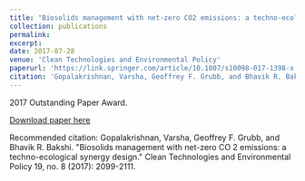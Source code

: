 ```yaml
---
title: "Biosolids management with net-zero CO2 emissions: a techno-ecological synergy design"
collection: publications
permalink: 
excerpt: 
date: 2017-07-28
venue: 'Clean Technologies and Environmental Policy'
paperurl: 'https://link.springer.com/article/10.1007/s10098-017-1398-x'
citation: 'Gopalakrishnan, Varsha, Geoffrey F. Grubb, and Bhavik R. Bakshi. "Biosolids management with net-zero CO 2 emissions: a techno-ecological synergy design." Clean Technologies and Environmental Policy 19, no. 8 (2017): 2099-2111.'
---
```

2017 Outstanding Paper Award.  

[Download paper here](https://aiche.onlinelibrary.wiley.com/doi/abs/10.1002/aic.15340)

Recommended citation: Gopalakrishnan, Varsha, Geoffrey F. Grubb, and Bhavik R. Bakshi. "Biosolids management with net-zero CO 2 emissions: a techno-ecological synergy design." Clean Technologies and Environmental Policy 19, no. 8 (2017): 2099-2111.
<div class='altmetric-embed' data-badge-type='donut' data-doi="10.1002/aic.15340"></div>
<script type='text/javascript' src='https://d1bxh8uas1mnw7.cloudfront.net/assets/embed.js'></script>
